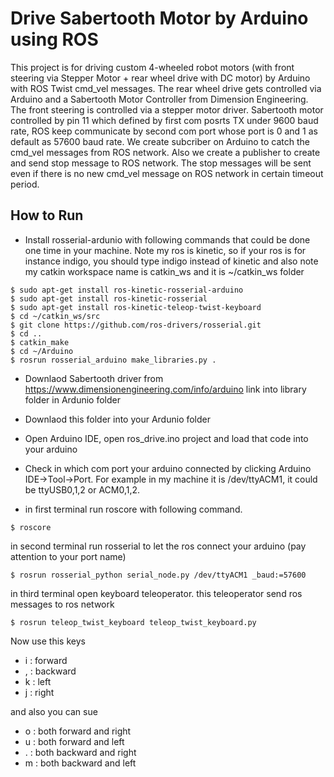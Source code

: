 
# Drive Sabertooth Motor by Arduino using ROS

This project is for driving custom 4-wheeled robot motors (with front steering via Stepper Motor + rear wheel drive with DC motor) by Arduino with ROS Twist cmd_vel messages. The rear wheel drive gets controlled via Arduino and a Sabertooth Motor Controller from Dimension Engineering. The front steering is controlled via a stepper motor driver. Sabertooth motor controlled by pin 11 which defined by first com posrts TX under 9600 baud rate, ROS keep communicate by second com port whose port is 0 and 1 as default as 57600 baud rate. We create subcriber on Arduino to catch the cmd_vel messages from ROS network. Also we create a publisher to create and send stop message to ROS network. The stop messages will be sent even if there is no new cmd_vel message on ROS network in certain timeout period.

## How to Run

* Install rosserial-ardunio with following commands that could be done one time in your machine.
Note my ros is kinetic, so if your ros is for instance indigo, you should type indigo instead of kinetic
and also note my catkin workspace name is catkin_ws and it is ~/catkin_ws folder 
```
$ sudo apt-get install ros-kinetic-rosserial-arduino
$ sudo apt-get install ros-kinetic-rosserial
$ sudo apt-get install ros-kinetic-teleop-twist-keyboard
$ cd ~/catkin_ws/src
$ git clone https://github.com/ros-drivers/rosserial.git
$ cd ..
$ catkin_make
$ cd ~/Arduino
$ rosrun rosserial_arduino make_libraries.py .
```
* Downlaod Sabertooth driver from https://www.dimensionengineering.com/info/arduino link into library folder in Ardunio folder

* Downlaod this folder into your Ardunio folder

* Open Arduino IDE, open ros_drive.ino project and load that code into your arduino

* Check in which com port your arduino connected by clicking Arduino IDE->Tool->Port. For example in my machine it is /dev/ttyACM1, it could be ttyUSB0,1,2 or ACM0,1,2.

* in first terminal run roscore with following command.
```
$ roscore
```
in second terminal run rosserial to let the ros connect your arduino (pay attention to your port name)
```
$ rosrun rosserial_python serial_node.py /dev/ttyACM1 _baud:=57600
```

in third terminal open keyboard teleoperator. this teleoperator send ros messages to ros network
```
$ rosrun teleop_twist_keyboard teleop_twist_keyboard.py
```

Now use this keys
* i : forward
* , : backward
* k : left
* j : right

and also you can sue 
* o : both forward and right
* u : both forward and left 
* . : both backward and right
* m : both backward and left 





